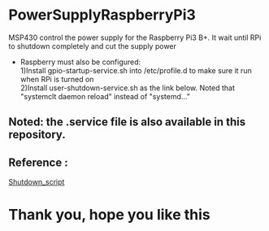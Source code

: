 # PowerSupplyRaspberryPi3
MSP430 control the power supply for the Raspberry Pi3 B+. It wait until RPi to shutdown completely and cut the supply power  
- Raspberry must also be configured:  
1)Install gpio-startup-service.sh into /etc/profile.d to make sure it run when RPi is turned on  
2)Install user-shutdown-service.sh as the link below. Noted that "systemclt daemon reload" instead of "systemd..."  
## Noted: the .service file is also available in this repository.  
## Reference :
[Shutdown_script](https://www.golinuxcloud.com/run-script-with-systemd-before-shutdown-linux/)  
# Thank you, hope you like this
